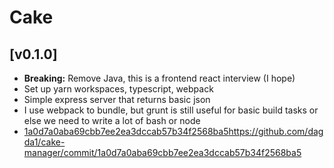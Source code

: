 # Cake

## [v0.1.0]

- **Breaking:** Remove Java, this is a frontend react interview (I hope)
- Set up yarn workspaces, typescript, webpack
- Simple express server that returns basic json
- I use webpack to bundle, but grunt is still useful for basic build tasks or else we need to write a lot of bash or node
- [1a0d7a0aba69cbb7ee2ea3dccab57b34f2568ba5]()https://github.com/dagda1/cake-manager/commit/1a0d7a0aba69cbb7ee2ea3dccab57b34f2568ba5